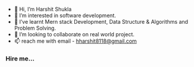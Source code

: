 - 👋 Hi, I’m Harshit Shukla
- 👀 I’m interested in software development.
- 🌱 I’ve learnt Mern stack Development, Data Structure & Algorithms and Problem Solving.
- 💞️ I’m looking to collaborate on real world project.
- 📫 reach me with email - hharshit8118@gmail.com

### Hire me...

<!---
harshit-8118/harshit-8118 is a ✨ special ✨ repository because its `README.md` (this file) appears on your GitHub profile.
You can click the Preview link to take a look at your changes.
--->
